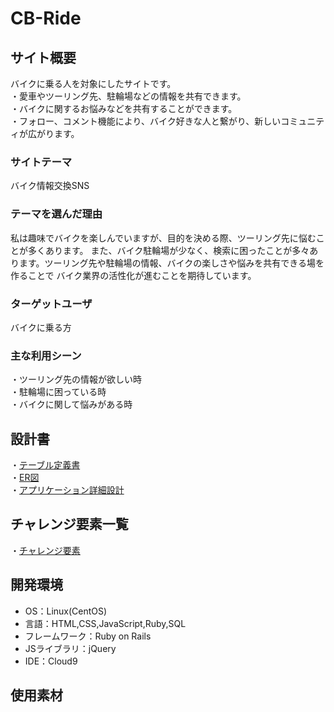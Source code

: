 # CB-Ride

## サイト概要
バイクに乗る人を対象にしたサイトです。<br>
・愛車やツーリング先、駐輪場などの情報を共有できます。<br>
・バイクに関するお悩みなどを共有することができます。<br>
・フォロー、コメント機能により、バイク好きな人と繋がり、新しいコミュニティが広がります。

### サイトテーマ
バイク情報交換SNS

### テーマを選んだ理由
私は趣味でバイクを楽しんでいますが、目的を決める際、ツーリング先に悩むことが多くあります。
また、バイク駐輪場が少なく、検索に困ったことが多々あります。ツーリング先や駐輪場の情報、バイクの楽しさや悩みを共有できる場を作ることで
バイク業界の活性化が進むことを期待しています。

### ターゲットユーザ
バイクに乗る方

### 主な利用シーン
・ツーリング先の情報が欲しい時<br>
・駐輪場に困っている時<br>
・バイクに関して悩みがある時<br>

## 設計書
・[テーブル定義書](https://docs.google.com/spreadsheets/d/1bL-8qbTfM4QZnec9CsxH2JCNm4rZt6ACLO4nFZHmzcM/edit#gid=1373217982)<br>
・[ER図](https://app.diagrams.net/#G1tB0TbWsw_G2jqmHjpmx5huvQaYCUFL4V)<br>
・[アプリケーション詳細設計](https://docs.google.com/spreadsheets/d/1LDx4G7A9fKrR-i9249uUf-yZAwUZkJqMocI_zxuhJME/edit#gid=1431011779)

## チャレンジ要素一覧
・[チャレンジ要素](https://docs.google.com/spreadsheets/d/1TkewyEB_Ft1ie4xQdsCXWtaf4KFJ9j2fS56XfeZasdE/edit#gid=0)

## 開発環境
- OS：Linux(CentOS)
- 言語：HTML,CSS,JavaScript,Ruby,SQL
- フレームワーク：Ruby on Rails
- JSライブラリ：jQuery
- IDE：Cloud9

## 使用素材
